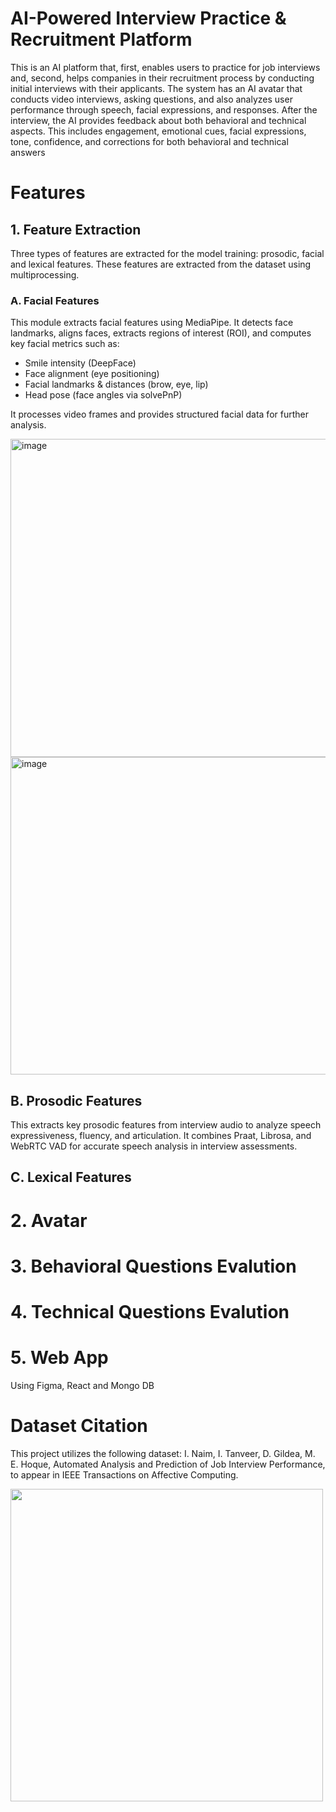 # AI-Powered Interview Practice & Recruitment Platform
This is an AI platform that, first, enables users to practice for job interviews and, second, helps companies in their recruitment process by conducting initial interviews with their applicants. The system has an AI avatar that conducts video interviews, asking questions, and also analyzes user performance through  speech, facial expressions, and responses. After the interview, the AI provides feedback about  both behavioral and technical aspects. This includes engagement, emotional cues, facial expressions, tone, confidence, and corrections for both behavioral and technical answers

# Features
## 1. Feature Extraction
Three types of features are extracted for the model training: prosodic, facial and lexical features. These features are extracted from the dataset using multiprocessing.
### A. Facial Features
This module extracts facial features using MediaPipe. It detects face landmarks, aligns faces, extracts regions of interest (ROI), and computes key facial metrics such as:
  - Smile intensity (DeepFace)
  - Face alignment (eye positioning)
  - Facial landmarks & distances (brow, eye, lip)
  - Head pose (face angles via solvePnP)

It processes video frames and provides structured facial data for further analysis.

<img width="509" alt="image" src="https://github.com/user-attachments/assets/9a62e4bc-6baf-4b9d-8e53-dcd60b8278c7" width="400"/>

<img width="508" alt="image" src="https://github.com/user-attachments/assets/2c8e37ca-9d66-4231-9419-46026e2c6ad4" width="400"/>

## B. Prosodic Features
This extracts key prosodic features from interview audio to analyze speech expressiveness, fluency, and articulation. It combines Praat, Librosa, and WebRTC VAD for accurate speech analysis in interview assessments.

## C. Lexical Features

# 2. Avatar

# 3. Behavioral Questions Evalution

# 4. Technical Questions Evalution

# 5. Web App
Using Figma, React and Mongo DB

# Dataset Citation
This project utilizes the following dataset:
I. Naim, I. Tanveer, D. Gildea, M. E. Hoque, Automated Analysis and Prediction of Job Interview Performance, to appear in IEEE Transactions on Affective Computing.

<img src="https://github.com/user-attachments/assets/836201c4-81c4-4283-81a5-7ec33408ac0e" width="500">


